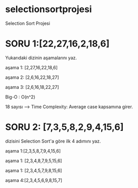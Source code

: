 # selectionsortprojesi
Selection Sort Projesi

# SORU 1:[22,27,16,2,18,6]

Yukarıdaki dizinin aşamalarını yaz.

aşama 1: [2,27,16,22,18,6]

aşama 2: [2,6,16,22,18,27]

aşama 3: [2,6,16,18,22,27]

Big-O : O(n^2)

18 sayısı --> Time Complexity: Average case kapsamına girer.

# SORU 2: [7,3,5,8,2,9,4,15,6] 
dizisini Selection Sort'a göre ilk 4 adımını yaz.

aşama 1:[2,3,5,8,7,9,4,15,6]

aşama 1: [2,3,4,8,7,9,5,15,6]

aşama 1: [2,3,4,5,7,9,8,15,6]

aşama 4:[2,3,4,5,6,9,8,15,7]
